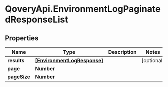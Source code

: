 # QoveryApi.EnvironmentLogPaginatedResponseList

## Properties

Name | Type | Description | Notes
------------ | ------------- | ------------- | -------------
**results** | [**[EnvironmentLogResponse]**](EnvironmentLogResponse.md) |  | [optional] 
**page** | **Number** |  | 
**pageSize** | **Number** |  | 


